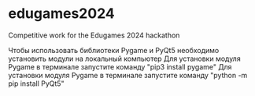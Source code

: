 # edugames2024
Competitive work for the Edugames 2024 hackathon

Чтобы использовать библиотеки Pygame и PyQt5 необходимо установить модули на локальный компьютер
Для установки модуля Pygame в терминале запустите команду "pip3 install pygame"
Для установки модуля Pygame в терминале запустите команду "python -m pip install PyQt5"
